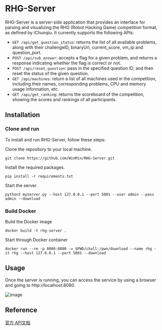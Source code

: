 # RHG-Server

RHG-Server is a server-side application that provides an interface for parsing and visualizing the RHG (Robot Hacking Game) competition format, as defined by iChunqiu. It currently supports the following APIs:

- `GET /api/get_question_status`: returns the list of all available problems, along with their challengeID, binaryUrl, current_score, vm_ip and question_port.
- `POST /api/sub_answer`: accepts a flag for a given problem, and returns a response indicating whether the flag is correct or not.
- `POST /api/reset_question`: pass in the specified question ID, and then reset the status of the given question.
- `GET /api/machines`: return a list of all machines used in the competition, including their names, corresponding problems, CPU and memory usage information, etc.
- `GET /api/get_ranking`: returns the scoreboard of the competition, showing the scores and rankings of all participants.

## Installation
### Clone and run
To install and run RHG-Server, follow these steps:

Clone the repository to your local machine.

`git clone https://github.com/WinMin/RHG-Server.git`

Install the required packages.

`pip install -r requirements.txt`

Start the server.

`python3 myserver.py --host 127.0.0.1 --port 5001 --user admin --pass admin --download`

### Build Docker
Build the Docker image

`docker build -t rhg-server .`

Start through Docker container

`docker run --rm -p 8080:8080 -v $PWD/chall:/pwn/download --name rhg -it rhg --host 127.0.0.1 --port 5001 --download`

## Usage

Once the server is running, you can access the service by using a browser and going to http://localhost:8080.

![image](https://user-images.githubusercontent.com/18380453/230137332-a7550ee3-aef7-49b7-b478-b0a496d9794a.png)

## Reference

[官方 API文档](https://mp.weixin.qq.com/s?__biz=Mzg3NTEyOTIyNw==&mid=2247484678&idx=1&sn=cf979bb667aaba5c284fbbd66cabd122&scene=21#wechat_redirect)

